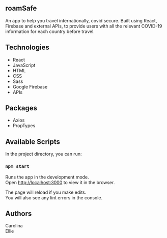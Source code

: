 ## roamSafe

An app to help you travel internationally, covid secure. Built using React, Firebase and external APIs, to provide users with all the relevant COVID-19 information for each country before travel.

## Technologies

* React
* JavaScript
* HTML
* CSS
* Sass
* Google Firebase
* APIs

## Packages

* Axios
* PropTypes

## Available Scripts

In the project directory, you can run:

### `npm start`

Runs the app in the development mode.<br />
Open [http://localhost:3000](http://localhost:3000) to view it in the browser.

The page will reload if you make edits.<br />
You will also see any lint errors in the console.

## Authors

Carolina <br/>
Ellie
